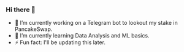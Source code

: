 ### Hi there 👋

<!--
**luisgdev/luisgdev** is a ✨ _special_ ✨ repository because its `README.md` (this file) appears on your GitHub profile.

Here are some ideas to get you started:

- 🔭 I’m currently working on ...
- 🌱 I’m currently learning ...
- 👯 I’m looking to collaborate on ...
- 🤔 I’m looking for help with ...
- 💬 Ask me about ...
- 📫 How to reach me: ...
- 😄 Pronouns: ...
- ⚡ Fun fact: ...
-->

- 🔭 I’m currently working on a Telegram bot to lookout my stake in PancakeSwap.
- 🌱 I’m currently learning Data Analysis and ML basics.
- ⚡ Fun fact: I'll be updating this later.
